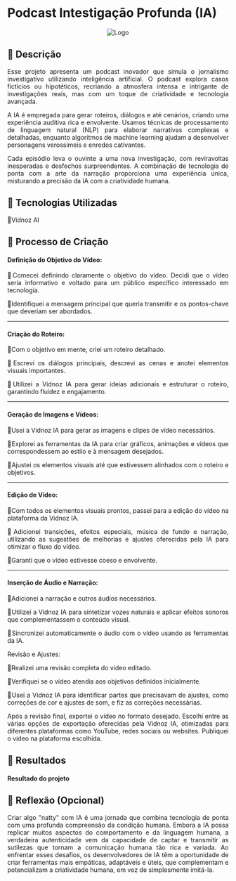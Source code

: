 
# Podcast Intestigação Profunda (IA)


<p align="center">
  <img src="https://github.com/AngeloSouza1/lab-natty-or-not/blob/main/Imagens/intelig%C3%AAncia%20artificial%20o%20futuro%20da%20tecnologia.png" alt="Logo"  >
</p>



## 📒 Descrição


<div align="justify">
Esse projeto apresenta um podcast inovador que simula o jornalismo investigativo utilizando inteligência artificial. O podcast explora casos fictícios ou hipotéticos, recriando a atmosfera intensa e intrigante de investigações reais, mas com um toque de criatividade e tecnologia avançada.

A IA é empregada para gerar roteiros, diálogos e até cenários, criando uma experiência auditiva rica e envolvente. Usamos técnicas de processamento de linguagem natural (NLP) para elaborar narrativas complexas e detalhadas, enquanto algoritmos de machine learning ajudam a desenvolver personagens verossímeis e enredos cativantes.

Cada episódio leva o ouvinte a uma nova investigação, com reviravoltas inesperadas e desfechos surpreendentes. A combinação de tecnologia de ponta com a arte da narração proporciona uma experiência única, misturando a precisão da IA com a criatividade humana.

## 🤖 Tecnologias Utilizadas

🔹Vidnoz AI


## 🧐 Processo de Criação

#### Definição do Objetivo do Vídeo:

🔹Comecei definindo claramente o objetivo do vídeo. Decidi que o vídeo seria informativo e voltado para um público específico interessado em tecnologia.

🔹Identifiquei a mensagem principal que queria transmitir e os pontos-chave que deveriam ser abordados.

---
#### Criação do Roteiro:

🔹Com o objetivo em mente, criei um roteiro detalhado.

🔹Escrevi os diálogos principais,       descrevi as cenas e anotei elementos visuais importantes.

🔹Utilizei a Vidnoz IA para gerar ideias adicionais e estruturar o roteiro, garantindo fluidez e engajamento.

---
#### Geração de Imagens e Vídeos:

🔹Usei a Vidnoz IA para gerar as imagens e clipes de vídeo necessários.

🔹Explorei as ferramentas da IA para criar gráficos, animações e vídeos que correspondessem ao estilo e à mensagem desejados.

🔹Ajustei os elementos visuais até que estivessem alinhados com o roteiro e objetivos.

---
#### Edição de Vídeo:

🔹Com todos os elementos visuais prontos, passei para a edição do vídeo na plataforma da Vidnoz IA.

🔹Adicionei transições, efeitos especiais, música de fundo e narração, utilizando as sugestões de melhorias e ajustes oferecidas pela IA para otimizar o fluxo do vídeo.

🔹Garanti que o vídeo estivesse coeso e envolvente.

---
#### Inserção de Áudio e Narração:

🔹Adicionei a narração e outros áudios necessários.

🔹Utilizei a Vidnoz IA para sintetizar vozes naturais e aplicar efeitos sonoros que complementassem o conteúdo visual.

🔹Sincronizei automaticamente o áudio com o vídeo usando as ferramentas da IA.

Revisão e Ajustes:

🔹Realizei uma revisão completa do vídeo editado.

🔹Verifiquei se o vídeo atendia aos objetivos definidos inicialmente.

🔹Usei a Vidnoz IA para identificar partes que precisavam de ajustes, como correções de cor e ajustes de som, e fiz as correções necessárias.



Após a revisão final, exportei o vídeo no formato desejado.
Escolhi entre as várias opções de exportação oferecidas pela Vidnoz IA, otimizadas para diferentes plataformas como YouTube, redes sociais ou websites.
Publiquei o vídeo na plataforma escolhida.





## 🚀 Resultados
#### Resultado do projeto


## 💭 Reflexão (Opcional)

Criar algo "natty" com IA é uma jornada que combina tecnologia de ponta com uma profunda compreensão da condição humana. Embora a IA possa replicar muitos aspectos do comportamento e da linguagem humana, a verdadeira autenticidade vem da capacidade de captar e transmitir as sutilezas que tornam a comunicação humana tão rica e variada. Ao enfrentar esses desafios, os desenvolvedores de IA têm a oportunidade de criar ferramentas mais empáticas, adaptáveis e úteis, que complementam e potencializam a criatividade humana, em vez de simplesmente imitá-la.

</div>

